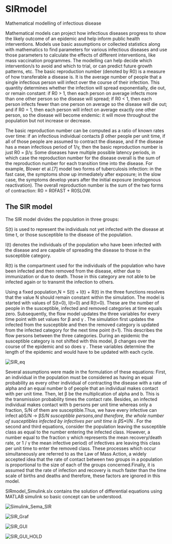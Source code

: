 # SIRmodel
Mathematical modelling of infectious disease

Mathematical models can project how infectious diseases progress to show the likely outcome of an epidemic and help inform public health interventions. Models use basic assumptions or collected statistics along with mathematics to find parameters for various infectious diseases and use those parameters to calculate the effects of different interventions, like mass vaccination programmes. The modelling can help decide which intervention/s to avoid and which to trial, or can predict future growth patterns, etc.
The basic reproduction number (denoted by R0) is a measure of how transferable a disease is. It is the average number of people that a single infectious person will infect over the course of their infection. This quantity determines whether the infection will spread exponentially, die out, or remain constant: if R0 > 1, then each person on average infects more than one other person so the disease will spread; if R0 < 1, then each person infects fewer than one person on average so the disease will die out; and if R0 = 1, then each person will infect on average exactly one other person, so the disease will become endemic: it will move throughout the population but not increase or decrease.

The basic reproduction number can be computed as a ratio of known rates over time: if an infectious individual contacts β other people per unit time, if all of those people are assumed to contract the disease, and if the disease has a mean infectious period of 1/γ, then the basic reproduction number is just R0 = β/γ. Some diseases have multiple possible latency periods, in which case the reproduction number for the disease overall is the sum of the reproduction number for each transition time into the disease. For example, Blower et al.[7] model two forms of tuberculosis infection: in the fast case, the symptoms show up immediately after exposure; in the slow case, the symptoms develop years after the initial exposure (endogenous reactivation). The overall reproduction number is the sum of the two forms of contraction: R0 = R0FAST + R0SLOW. 

## The SIR model
The SIR model divides the population in three groups:

S(t) is used to represent the individuals not yet infected with the disease at time t, or those susceptible to the disease of the population.

I(t) denotes the individuals of the population who have been infected with the disease and are capable of spreading the disease to those in the susceptible category.

R(t) is the compartment used for the individuals of the population who have been infected and then removed from the disease, either due to immunization or due to death. Those in this category are not able to be infected again or to transmit the infection to others.

Using a fixed population,N = S(t) + I(t) + R(t) in the three functions resolves that the value N should remain constant within the simulation. The model is started with values of S(t=0), I(t=0) and R(t=0). These are the number of people in the susceptible, infected and removed categories at time equals zero. Subsequently, the flow model updates the three variables for every time point with set values for β  and γ . The simulation first updates the infected from the susceptible and then the removed category is updated from the infected category for the next time point (t=1). This describes the flow persons between the three categories. During an epidemic the susceptible category is not shifted with this model, β changes over the course of the epidemic and so does γ . These variables determine the length of the epidemic and would have to be updated with each cycle. 

![SIR_eq](https://user-images.githubusercontent.com/62447953/84578702-1b38e780-adc8-11ea-9692-7be1e61c4c38.png)

Several assumptions were made in the formulation of these equations: First, an individual in the population must be considered as having an equal probability as every other individual of contracting the disease with a rate of alpha and an equal number b  of people that an individual makes contact with per unit time. Then, let β  be the multiplication of alpha and b. This is the transmission probability times the contact rate. Besides, an infected individual makes contact with b persons per unit time whereas only a fraction, S/N of them are susceptible.Thus, we have every infective can infect a*b*S/N -> β*S/N susceptible persons,and therefore, the whole number of susceptibles infected by infectives per unit time is β*S*I/N . For the second and third equations, consider the population leaving the susceptible class as equal to the number entering the infected class. However, a number equal to the fraction γ which represents the mean recovery/death rate, or 1 / γ the mean infective period) of infectives are leaving this class per unit time to enter the removed class. These processes which occur simultaneously are referred to as the Law of Mass Action, a widely accepted idea that the rate of contact between two groups in a population is proportional to the size of each of the groups concerned.Finally, it is assumed that the rate of infection and recovery is much faster than the time scale of births and deaths and therefore, these factors are ignored in this model.

SIRmodel_Simulink.slx contains the solution of differential equations using MATLAB simulink so basic concept can be understood.

![Simulink_Sema_SIR](https://user-images.githubusercontent.com/62447953/84579709-67882580-add0-11ea-8828-c45432c79c0c.jpg)

![SIR_Graf](https://user-images.githubusercontent.com/62447953/84579851-cdc17800-add1-11ea-9c61-7ed744078717.jpg)

![SIR_GUI](https://user-images.githubusercontent.com/62447953/84579938-8be50180-add2-11ea-9c7e-aa1729e07f4a.jpg)

![SIR_GUI_HOLD](https://user-images.githubusercontent.com/62447953/84579939-8edff200-add2-11ea-9641-e9d8e19fe3dc.jpg)
